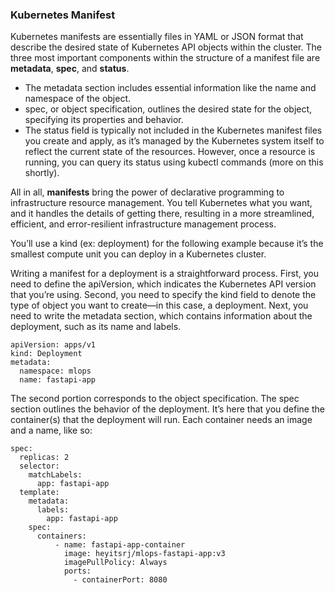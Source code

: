 ### Kubernetes Manifest

Kubernetes manifests are essentially files in YAML or JSON format that describe the desired state of Kubernetes API objects within the cluster. The three most important components within the structure of a manifest file are **metadata**, **spec**, and **status**. 

- The metadata section includes essential information like the name and namespace of the object. 
- spec, or object specification, outlines the desired state for the object, specifying its properties and behavior.
- The status field is typically not included in the Kubernetes manifest files you create and apply, as it’s managed by the Kubernetes system itself to reflect the current state of the resources. However, once a resource is running, you can query its status using kubectl commands (more on this shortly).

All in all, **manifests** bring the power of declarative programming to infrastructure resource management. You tell Kubernetes what you want, and it handles the details of getting there, resulting in a more streamlined, efficient, and error-resilient infrastructure management process.

You’ll use a kind (ex: deployment) for the following example because it’s the smallest compute unit you can deploy in a Kubernetes cluster.

Writing a manifest for a deployment is a straightforward process. First, you need to define the apiVersion, which indicates the Kubernetes API version that you’re using. Second, you need to specify the kind field to denote the type of object you want to create—in this case, a deployment. Next, you need to write the metadata section, which contains information about the deployment, such as its name and labels.

```
apiVersion: apps/v1
kind: Deployment
metadata:
  namespace: mlops
  name: fastapi-app

```

The second portion corresponds to the object specification. The spec section outlines the behavior of the deployment. It’s here that you define the container(s) that the deployment will run. Each container needs an image and a name, like so:

```
spec:
  replicas: 2
  selector:
    matchLabels:
      app: fastapi-app
  template:
    metadata:
      labels:
        app: fastapi-app
    spec:
      containers:
          - name: fastapi-app-container
            image: heyitsrj/mlops-fastapi-app:v3
            imagePullPolicy: Always
            ports:
              - containerPort: 8080
```